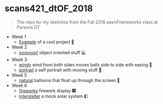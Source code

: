 # scans421_dtOF_2018

> The repo for my sketches from the Fall 2018 openFrameworks class at Parsons DT

- Week 1
	- [Example](w01_h01_example) of a cool project :watermelon:
- Week 2
	- [ooooooo!](w02_h01_ooo) object oriented stuff :computer:
- Week 3
	- [windy](w03_h01_windy) wind from both sides moves balls side to side with easing :dash:
	- [portrait](w03_h02_portrait) a self portrait with moving stuff :poop:
- Week 5
	- [natural](w05_h01_natural) balloons that float up through the screen :balloon: 
- Week 6
	- [fireworks](w06_h01_fireworks) firework display :fireworks: 
	- [interstellar](w06_h02_interstellar) a mock solar system :moon:
